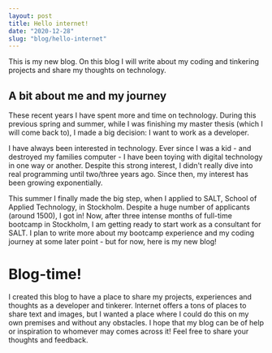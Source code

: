 ```yaml
---
layout: post
title: Hello internet!
date: "2020-12-28"
slug: "blog/hello-internet"
---
```


This is my new blog. On this blog I will write about my coding and tinkering projects and share my thoughts on technology.

## A bit about me and my journey

These recent years I have spent more and time on technology. During this previous spring and summer, while I was finishing my master thesis (which I will come back to), I made a big decision: I want to work as a developer.

I have always been interested in technology. Ever since I was a kid - and destroyed my families computer - I have been toying with digital technology in one way or another. Despite this strong interest, I didn't really dive into real programming until two/three years ago. Since then, my interest has been growing exponentially.

This summer I finally made the big step, when I applied to SALT, School of Applied Technology, in Stockholm. Despite a huge number of applicants (around 1500), I got in! Now, after three intense months of full-time bootcamp in Stockholm, I am getting ready to start work as a consultant for SALT. I plan to write more about my bootcamp experience and my coding journey at some later point - but for now, here is my new blog!

# Blog-time!

I created this blog to have a place to share my projects, experiences and thoughts as a developer and tinkerer. Internet offers a tons of places to share text and images, but I wanted a place where I could do this on my own premises and without any obstacles. I hope that my blog can be of help or inspiration to whomever may comes across it! Feel free to share your thoughts and feedback.
